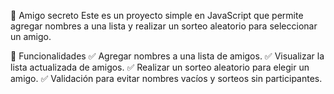 🎉 Amigo secreto
Este es un proyecto simple en JavaScript que permite agregar nombres a una lista y realizar un sorteo aleatorio para seleccionar un amigo.

🚀 Funcionalidades
✅ Agregar nombres a una lista de amigos.
✅ Visualizar la lista actualizada de amigos.
✅ Realizar un sorteo aleatorio para elegir un amigo.
✅ Validación para evitar nombres vacíos y sorteos sin participantes.
